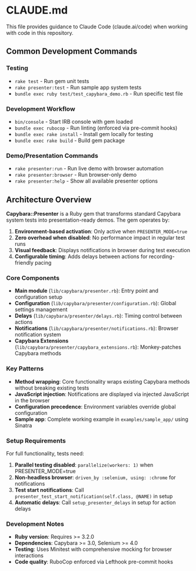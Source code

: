 # CLAUDE.md

This file provides guidance to Claude Code (claude.ai/code) when working with code in this repository.

## Common Development Commands

### Testing
- `rake test` - Run gem unit tests
- `rake presenter:test` - Run sample app system tests
- `bundle exec ruby test/test_capybara_demo.rb` - Run specific test file

### Development Workflow
- `bin/console` - Start IRB console with gem loaded
- `bundle exec rubocop` - Run linting (enforced via pre-commit hooks)
- `bundle exec rake install` - Install gem locally for testing
- `bundle exec rake build` - Build gem package

### Demo/Presentation Commands
- `rake presenter:run` - Run live demo with browser automation
- `rake presenter:browser` - Run browser-only demo
- `rake presenter:help` - Show all available presenter options

## Architecture Overview

**Capybara::Presenter** is a Ruby gem that transforms standard Capybara system tests into presentation-ready demos. The gem operates by:

1. **Environment-based activation**: Only active when `PRESENTER_MODE=true`
2. **Zero overhead when disabled**: No performance impact in regular test runs
3. **Visual feedback**: Displays notifications in browser during test execution
4. **Configurable timing**: Adds delays between actions for recording-friendly pacing

### Core Components

- **Main module** (`lib/capybara/presenter.rb`): Entry point and configuration setup
- **Configuration** (`lib/capybara/presenter/configuration.rb`): Global settings management
- **Delays** (`lib/capybara/presenter/delays.rb`): Timing control between actions
- **Notifications** (`lib/capybara/presenter/notifications.rb`): Browser notification system
- **Capybara Extensions** (`lib/capybara/presenter/capybara_extensions.rb`): Monkey-patches Capybara methods

### Key Patterns

- **Method wrapping**: Core functionality wraps existing Capybara methods without breaking existing tests
- **JavaScript injection**: Notifications are displayed via injected JavaScript in the browser
- **Configuration precedence**: Environment variables override global configuration
- **Sample app**: Complete working example in `examples/sample_app/` using Sinatra

### Setup Requirements

For full functionality, tests need:
1. **Parallel testing disabled**: `parallelize(workers: 1)` when PRESENTER_MODE=true
2. **Non-headless browser**: `driven_by :selenium, using: :chrome` for notifications
3. **Test start notifications**: Call `presenter_test_start_notification(self.class, @NAME)` in setup
4. **Automatic delays**: Call `setup_presenter_delays` in setup for action delays

### Development Notes

- **Ruby version**: Requires >= 3.2.0
- **Dependencies**: Capybara >= 3.0, Selenium >= 4.0
- **Testing**: Uses Minitest with comprehensive mocking for browser interactions
- **Code quality**: RuboCop enforced via Lefthook pre-commit hooks